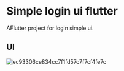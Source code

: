 # Simple login ui flutter

AFlutter project for login simple ui.

## UI

![ec93306ce834cc7f1fd57c7f7cf4fe7c](https://github.com/Sukanta2002/Simple-login-ui-flutter/assets/122664126/3cd6bb58-cc89-4cc5-9788-4cbc33e2d0b2)
